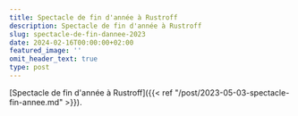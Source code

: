 ```yaml
---
title: Spectacle de fin d'année à Rustroff
description: Spectacle de fin d'année à Rustroff
slug: spectacle-de-fin-dannee-2023
date: 2024-02-16T00:00:00+02:00
featured_image: ''
omit_header_text: true
type: post
---
```


[Spectacle de fin d'année à Rustroff]({{< ref "/post/2023-05-03-spectacle-fin-annee.md" >}}).
